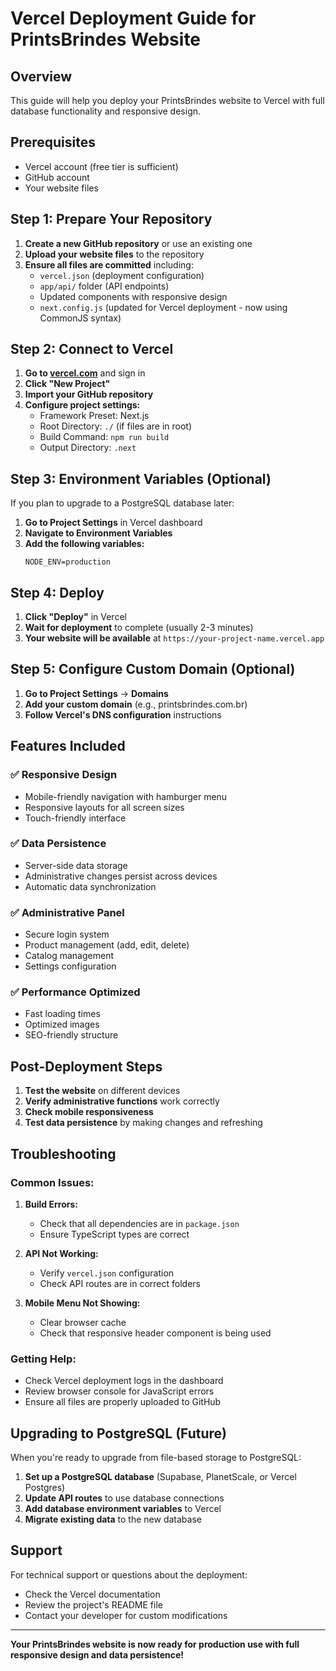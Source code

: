 # Vercel Deployment Guide for PrintsBrindes Website

## Overview
This guide will help you deploy your PrintsBrindes website to Vercel with full database functionality and responsive design.

## Prerequisites
- Vercel account (free tier is sufficient)
- GitHub account
- Your website files

## Step 1: Prepare Your Repository

1. **Create a new GitHub repository** or use an existing one
2. **Upload your website files** to the repository
3. **Ensure all files are committed** including:
   - `vercel.json` (deployment configuration)
   - `app/api/` folder (API endpoints)
   - Updated components with responsive design
   - `next.config.js` (updated for Vercel deployment - now using CommonJS syntax)

## Step 2: Connect to Vercel

1. **Go to [vercel.com](https://vercel.com)** and sign in
2. **Click "New Project"**
3. **Import your GitHub repository**
4. **Configure project settings:**
   - Framework Preset: Next.js
   - Root Directory: `./` (if files are in root)
   - Build Command: `npm run build`
   - Output Directory: `.next`

## Step 3: Environment Variables (Optional)

If you plan to upgrade to a PostgreSQL database later:

1. **Go to Project Settings** in Vercel dashboard
2. **Navigate to Environment Variables**
3. **Add the following variables:**
   ```
   NODE_ENV=production
   ```

## Step 4: Deploy

1. **Click "Deploy"** in Vercel
2. **Wait for deployment** to complete (usually 2-3 minutes)
3. **Your website will be available** at `https://your-project-name.vercel.app`

## Step 5: Configure Custom Domain (Optional)

1. **Go to Project Settings** → **Domains**
2. **Add your custom domain** (e.g., printsbrindes.com.br)
3. **Follow Vercel's DNS configuration** instructions

## Features Included

### ✅ Responsive Design
- Mobile-friendly navigation with hamburger menu
- Responsive layouts for all screen sizes
- Touch-friendly interface

### ✅ Data Persistence
- Server-side data storage
- Administrative changes persist across devices
- Automatic data synchronization

### ✅ Administrative Panel
- Secure login system
- Product management (add, edit, delete)
- Catalog management
- Settings configuration

### ✅ Performance Optimized
- Fast loading times
- Optimized images
- SEO-friendly structure

## Post-Deployment Steps

1. **Test the website** on different devices
2. **Verify administrative functions** work correctly
3. **Check mobile responsiveness**
4. **Test data persistence** by making changes and refreshing

## Troubleshooting

### Common Issues:

1. **Build Errors:**
   - Check that all dependencies are in `package.json`
   - Ensure TypeScript types are correct

2. **API Not Working:**
   - Verify `vercel.json` configuration
   - Check API routes are in correct folders

3. **Mobile Menu Not Showing:**
   - Clear browser cache
   - Check that responsive header component is being used

### Getting Help:

- Check Vercel deployment logs in the dashboard
- Review browser console for JavaScript errors
- Ensure all files are properly uploaded to GitHub

## Upgrading to PostgreSQL (Future)

When you're ready to upgrade from file-based storage to PostgreSQL:

1. **Set up a PostgreSQL database** (Supabase, PlanetScale, or Vercel Postgres)
2. **Update API routes** to use database connections
3. **Add database environment variables** to Vercel
4. **Migrate existing data** to the new database

## Support

For technical support or questions about the deployment:
- Check the Vercel documentation
- Review the project's README file
- Contact your developer for custom modifications

---

**Your PrintsBrindes website is now ready for production use with full responsive design and data persistence!**

